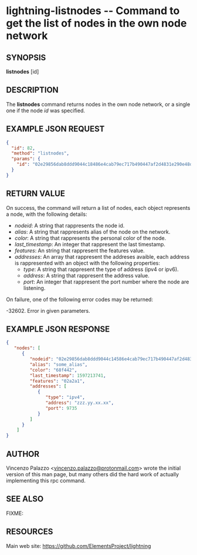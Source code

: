 lightning-listnodes -- Command to get the list of nodes in the own node network
============================================================

SYNOPSIS
--------

**listnodes** \[id\]

DESCRIPTION
-----------

The **listnodes** command returns nodes in the own node network, or a single one if the node *id* was specified.

EXAMPLE JSON REQUEST
------------
```json
{
  "id": 82,
  "method": "listnodes",
  "params": {
    "id": "02e29856dab8ddd9044c18486e4cab79ec717b490447af2d4831e290e48d57638a"
  }
}
```

RETURN VALUE
------------

On success, the command will return a list of nodes, each object represents a node, with the following details:

- *nodeid*: A string that rappresents the node id.
- *alias*: A string that rappresents alias of the node on the network.
- *color*: A string that rappresents the personal color of the node.
- *last_timestamp*: An integer that rappresent the last timestamp.
- *features*: An string that rappresent the features value.
- *addresses*: An array that rappresent the addreses avaible, each address is rappresented with an object with the following properties:
  - *type*: A string that rappresent the type of address (ipv4 or ipv6).
  - *address*: A string that rappresent the address value.
  - *port*: An integer that rappresent the port number where the node are listening.
  
On failure, one of the following error codes may be returned:
 
 -32602. Error in given parameters.

EXAMPLE JSON RESPONSE
-----
```json
{
   "nodes": [
      {
         "nodeid": "02e29856dab8ddd9044c14586e4cab79ec717b490447af2d4831e290e48d58638a",
         "alias": "some_alias",
         "color": "68f442",
         "last_timestamp": 1597213741,
         "features": "02a2a1",
         "addresses": [
            {
               "type": "ipv4",
               "address": "zzz.yy.xx.xx",
               "port": 9735
            }
         ]
      }
    ]
}
```


AUTHOR
------

Vincenzo Palazzo <<vincenzo.palazzo@protonmail.com>> wrote the initial version of this man page, but many others did the hard work of actually implementing this rpc command.

SEE ALSO
--------

FIXME: 

RESOURCES
---------

Main web site: <https://github.com/ElementsProject/lightning>
